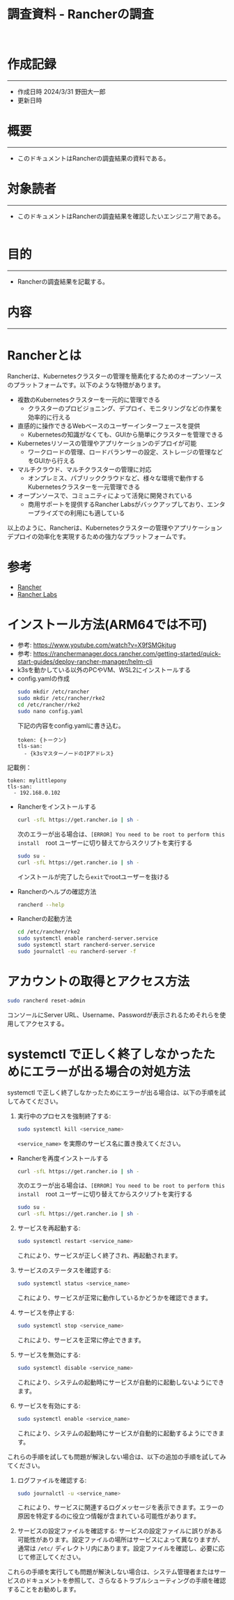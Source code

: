 # 調査資料 - Rancherの調査
&nbsp;
# 作成記録
---
* 作成日時 2024/3/31 野田大一郎
* 更新日時
&nbsp;
# 概要
---
* このドキュメントはRancherの調査結果の資料である。
&nbsp;
# 対象読者
---
* このドキュメントはRancherの調査結果を確認したいエンジニア用である。
&nbsp;
# 目的
---
* Rancherの調査結果を記載する。
&nbsp;

# 内容
---
# Rancherとは
Rancherは、Kubernetesクラスターの管理を簡素化するためのオープンソースのプラットフォームです。以下のような特徴があります。

- 複数のKubernetesクラスターを一元的に管理できる
  - クラスターのプロビジョニング、デプロイ、モニタリングなどの作業を効率的に行える
- 直感的に操作できるWebベースのユーザーインターフェースを提供
  - Kubernetesの知識がなくても、GUIから簡単にクラスターを管理できる
- Kubernetesリソースの管理やアプリケーションのデプロイが可能
  - ワークロードの管理、ロードバランサーの設定、ストレージの管理などをGUIから行える
- マルチクラウド、マルチクラスターの管理に対応
  - オンプレミス、パブリッククラウドなど、様々な環境で動作するKubernetesクラスターを一元管理できる
- オープンソースで、コミュニティによって活発に開発されている
  - 商用サポートを提供するRancher Labsがバックアップしており、エンタープライズでの利用にも適している

以上のように、Rancherは、Kubernetesクラスターの管理やアプリケーションデプロイの効率化を実現するための強力なプラットフォームです。

# 参考
- [Rancher](https://www.rancher.com/)
- [Rancher Labs](https://www.rancher.com/products/rancher-labs/)

# インストール方法(ARM64では不可)
- 参考: https://www.youtube.com/watch?v=X9fSMGkjtug
- 参考: https://ranchermanager.docs.rancher.com/getting-started/quick-start-guides/deploy-rancher-manager/helm-cli
- k3sを動かしている以外のPCやVM、WSL2にインストールする
- config.yamlの作成
  ```bash
  sudo mkdir /etc/rancher
  sudo mkdir /etc/rancher/rke2
  cd /etc/rancher/rke2
  sudo nano config.yaml
  ```
  下記の内容をconfig.yamlに書き込む。
  ```
  token: {トークン}
  tls-san:
    - {k3sマスターノードのIPアドレス}
  ```
記載例：
```
token: mylittlepony
tls-san:
  - 192.168.0.102
```
- Rancherをインストールする
  ```bash
  curl -sfL https://get.rancher.io | sh -
  ```
  次のエラーが出る場合は、`[ERROR] You need to be root to perform this install`　root ユーザーに切り替えてからスクリプトを実行する
  ```bash
  sudo su -
  curl -sfL https://get.rancher.io | sh -
  ```
  インストールが完了したら`exit`でrootユーザーを抜ける

- Rancherのヘルプの確認方法
  ```bash
  rancherd --help
  ```
- Rancherの起動方法
  ```bash
  cd /etc/rancher/rke2
  sudo systemctl enable rancherd-server.service
  sudo systemctl start rancherd-server.service
  sudo journalctl -eu rancherd-server -f
  ```

# アカウントの取得とアクセス方法
  ```bash
  sudo rancherd reset-admin
  ```
  コンソールにServer URL、Username、Passwordが表示されるためそれらを使用してアクセスする。

# systemctl で正しく終了しなかったためにエラーが出る場合の対処方法
systemctl で正しく終了しなかったためにエラーが出る場合は、以下の手順を試してみてください。

1. 実行中のプロセスを強制終了する:
   ```bash
   sudo systemctl kill <service_name>
   ```
   `<service_name>` を実際のサービス名に置き換えてください。
  - Rancherを再度インストールする
    ```bash
    curl -sfL https://get.rancher.io | sh -
    ```
    次のエラーが出る場合は、`[ERROR] You need to be root to perform this install`　root ユーザーに切り替えてからスクリプトを実行する
    ```bash
    sudo su -
    curl -sfL https://get.rancher.io | sh -
    ```

2. サービスを再起動する:
   ```bash
   sudo systemctl restart <service_name>
   ```
   これにより、サービスが正しく終了され、再起動されます。

3. サービスのステータスを確認する:
   ```bash
   sudo systemctl status <service_name>
   ```
   これにより、サービスが正常に動作しているかどうかを確認できます。

4. サービスを停止する:
   ```bash
   sudo systemctl stop <service_name>
   ```
   これにより、サービスを正常に停止できます。

5. サービスを無効にする:
   ```bash
   sudo systemctl disable <service_name>
   ```
   これにより、システムの起動時にサービスが自動的に起動しないようにできます。

6. サービスを有効にする:
   ```bash
   sudo systemctl enable <service_name>
   ```
   これにより、システムの起動時にサービスが自動的に起動するようにできます。

これらの手順を試しても問題が解決しない場合は、以下の追加の手順を試してみてください。

1. ログファイルを確認する:
   ```bash
   sudo journalctl -u <service_name>
   ```
   これにより、サービスに関連するログメッセージを表示できます。エラーの原因を特定するのに役立つ情報が含まれている可能性があります。

2. サービスの設定ファイルを確認する:
   サービスの設定ファイルに誤りがある可能性があります。設定ファイルの場所はサービスによって異なりますが、通常は `/etc/` ディレクトリ内にあります。設定ファイルを確認し、必要に応じて修正してください。

これらの手順を実行しても問題が解決しない場合は、システム管理者またはサービスのドキュメントを参照して、さらなるトラブルシューティングの手順を確認することをお勧めします。